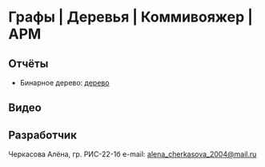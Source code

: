 # Графы | Деревья | Коммивояжер | АРМ

## Отчёты
- Бинарное дерево: [дерево]()

## Видео

## Разработчик
Черкасова Алёна, гр. РИС-22-1б
e-mail: alena_cherkasova_2004@mail.ru
